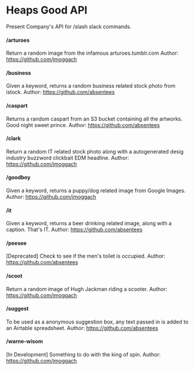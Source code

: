 # Heaps Good API

Present Company's API for /slash slack commands.

#### /arturoes
Return a random image from the infamous arturoes.tumblr.com
Author: https://github.com/jmoggach

#### /business
Given a keyword, returns a random business related stock photo from istock.
Author: https://github.com/absentees

#### /caspart
Returns a random caspart from an S3 bucket containing all the artworks. Good night sweet prince.
Author: https://github.com/absentees

#### /clark
Return a random IT related stock photo along with a autogenerated desig industry buzzword clickbait EDM headline. 
Author: https://github.com/jmoggach

#### /goodboy
Given a keyword, returns a puppy/dog related image from Google Images.
Author: https://github.com/jmoggach

#### /it
Given a keyword, returns a beer drinking related image, along with a caption. That's IT.
Author: https://github.com/absentees

#### /peesee
[Deprecated] Check to see if the men's toilet is occupied.
Author: https://github.com/absentees

#### /scoot
Return a random image of Hugh Jackman riding a scooter.
Author: https://github.com/jmoggach

#### /suggest
To be used as a anonymous suggestion box, any text passed in is added to an Airtable spreadsheet.
Author: https://github.com/absentees

#### /warne-wisom
[In Development] Something to do with the king of spin.
Author: https://github.com/jmoggach

